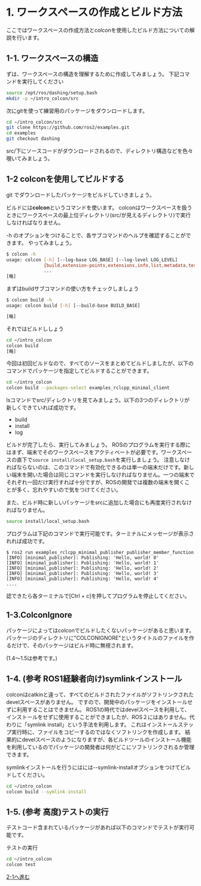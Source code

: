 # 1. ワークスペースの作成とビルド方法

ここではワークスペースの作成方法とcolconを使用したビルド方法についての解説を行います。

## 1-1. ワークスペースの構造

ずは、ワークスペースの構造を理解するために作成してみましょう。
下記コマンドを実行してください

```sh
source /opt/ros/dashing/setup.bash
mkdir -p ~/intro_colcon/src
```

次にgitを使って練習用のパッケージをダウンロードします。

```sh
cd ~/intro_colcon/src
git clone https://github.com/ros2/examples.git
cd examples
git checkout dashing
```

src/下にソースコードがダウンロードされるので、ディレクトリ構造などを色々覗いてみましょう。

## 1-2 colconを使用してビルドする

git でダウンロードしたパッケージをビルドしていきましょう。

ビルドには**colcon**というコマンドを使います。
colconはワークスペースを扱うときにワークスペースの最上位ディレクトリ(src/が見えるディレクトリ)で実行しなければなりません。

-h のオプションをつけることで、各サブコマンドのヘルプを確認することができます。
やってみましょう。

```sh
$ colcon -h
usage: colcon [-h] [--log-base LOG_BASE] [--log-level LOG_LEVEL]
              {build,extension-points,extensions,info,list,metadata,test,test-result,version-check}
              ...
[略]
```

まずはbuildサブコマンドの使い方をチェックしましょう

``` sh
$ colcon build -h
usage: colcon build [-h] [--build-base BUILD_BASE]

[略]
```

それではビルドししょう

``` sh
cd ~/intro_colcon
colcon build
[略]
```

今回は初回ビルドなので、すべてのソースをまとめてビルドしましたが、以下のコマンドでパッケージを指定してビルドすることができます。

``` sh
cd ~/intro_colcon
colcon build --packages-select examples_rclcpp_minimal_client
```

lsコマンドでsrc/ディレクトリを見てみましょう。以下の3つのディレクトリが新しくできていれば成功です。

- build
- install
- log

ビルドが完了したら、実行してみましょう。
ROSのプログラムを実行する際にはまず、端末でそのワークスペースをアクティベートが必要です。ワークスペースの直下で```source install/local_setup.bash```を実行しましょう。
注意しなければならないのは、このコマンドで有効化できるのは単一の端末だけです。新しい端末を開いた場合は同じコマンドを実行しなければなりません。一つの端末でそれぞれ一回だけ実行すれば十分ですが、ROSの開発では複数の端末を開くことが多く、忘れやすいので気をつけてください。

また、ビルド時に新しいパッケージをsrcに追加した場合にも再度実行されなければなりません。

``` sh
source install/local_setup.bash
```

プログラムは下記のコマンドで実行可能です。ターミナルにメッセージが表示されれば成功です。

``` shell
$ ros2 run examples_rclcpp_minimal_publisher publisher_member_function
[INFO] [minimal_publisher]: Publishing: 'Hello, world! 0'
[INFO] [minimal_publisher]: Publishing: 'Hello, world! 1'
[INFO] [minimal_publisher]: Publishing: 'Hello, world! 2'
[INFO] [minimal_publisher]: Publishing: 'Hello, world! 3'
[INFO] [minimal_publisher]: Publishing: 'Hello, world! 4'
....
```

認できたら各ターミナルで[Ctrl + c]を押してプログラムを停止してください。

## 1-3.ColconIgnore

パッケージによってはcolconでビルドしたくないパッケージがあると思います。パッケージのディレクトリに"COLCONIGNORE"というタイトルのファイルを作るだけで、そのパッケージはビルド時に無視されます。

(1.4〜1.5は参考です。)

## 1-4. (参考 ROS1経験者向け)symlinkインストール

colconはcatkinと違って、すべてのビルドされたファイルがソフトリンクされたdevelスペースがありません。 ですので、開発中のパッケージをインストールせずに利用することはできません。 ROS1の時代ではdevelスペースを利用して、インストールをせずに使用することができましたが、ROS２にはありません。代わりに「symlink install」という手法を利用します。 これはインストールステップ実行時に、ファイルをコピーするのではなくソフトリンクを作成します。 結果的にdevelスペースのようになりますが、各ビルドツールのインストール機能を利用しているのでパッケージの開発者は何がどこにソフトリンクされるか管理できます。

symlinkインストールを行うにはには--symlink-installオプションをつけてビルドしてください。

```sh
cd ~/intro_colcon
colcon build --symlink-install
```

## 1-5. (参考 高度)テストの実行

テストコード含まれているパッケージがあれば以下のコマンドでテストが実行可能です。

テストの実行

```sh
cd ~/intro_colcon
colcon test
```

[2-1へ進む](2_1_ROS2_API.md)
